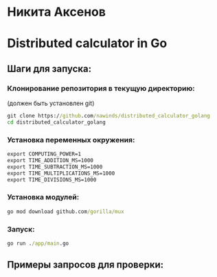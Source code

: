 # Никита Аксенов
# Distributed calculator in Go

## Шаги для запуска:

### Клонирование репозитория в текущую директорию:
(должен быть установлен git)

```cmd
git clone https://github.com/nawinds/distributed_calculator_golang
cd distributed_calculator_golang
```

### Установка переменных окружения:

```cmd
export COMPUTING_POWER=1
export TIME_ADDITION_MS=1000
export TIME_SUBTRACTION_MS=1000
export TIME_MULTIPLICATIONS_MS=1000
export TIME_DIVISIONS_MS=1000
```

### Установка модулей:

```cmd
go mod download github.com/gorilla/mux
```

### Запуск:

```cmd
go run ./app/main.go
```

## Примеры запросов для проверки:
